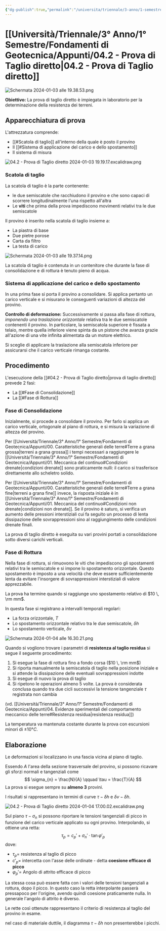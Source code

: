 ```yaml
---
{"dg-publish":true,"permalink":"/universita/triennale/3-anno/1-semestre/fondamenti-di-geotecnica/appunti/04-2-prova-di-taglio-diretto/"}
---
```




# [[Università/Triennale/3° Anno/1° Semestre/Fondamenti di Geotecnica/Appunti/04.2 - Prova di Taglio diretto\|04.2 - Prova di Taglio diretto]]

![Schermata 2024-01-03 alle 19.38.53.png](/img/user/Universit%C3%A0/Triennale/3%C2%B0%20Anno/1%C2%B0%20Semestre/Fondamenti%20di%20Geotecnica/Appunti/allegati/Schermata%202024-01-03%20alle%2019.38.53.png)

**Obiettivo:**
La prova di taglio diretto è impiegata in laboratorio per la determinazione della resistenza dei terreni.


## Apparecchiatura di prova

L'attrezzatura comprende:
- [[#Scatola di taglio]] all'interno della quale è posto il provino
- Il [[#Sistema di applicazione del carico e dello spostamento]]
- Il sistema di misura

![04.2 - Prova di Taglio diretto 2024-01-03 19.19.17.excalidraw.png](/img/user/Excalidraw/04.2%20-%20Prova%20di%20Taglio%20diretto%202024-01-03%2019.19.17.excalidraw.png)



### Scatola di taglio

La scatola di taglio è la parte contenente:
- le due semiscatole che racchiudono il provino e che sono capaci di scorrere longitudinalmente l'una rispetto all'altra
- Le **viti** che prima della prova impediscono movimenti relativi tra le due semiscatole

Il provino è inserito nella scatola di taglio insieme a:
- La piastra di base
- Due pietre porose
- Carta da filtro
- La testa di carico

![Schermata 2024-01-03 alle 19.37.14.png](/img/user/Universit%C3%A0/Triennale/3%C2%B0%20Anno/1%C2%B0%20Semestre/Fondamenti%20di%20Geotecnica/Appunti/allegati/Schermata%202024-01-03%20alle%2019.37.14.png)

La scatola di taglio è contenuta in un contenitore che durante la fase di consolidazione e di rottura è tenuto pieno di acqua.

### Sistema di applicazione del carico e dello spostamento

In una prima fase si porta il provino a consolidare. Si applica pertanto un carico verticale e si misurano le conseguenti variazioni di altezza del provino.

**Controllo di deformazione:**
Successivamente si passa alla fase di rottura, *imponendo una traslazione orizzontale* relativa tra le due semiscatole contenenti il provino.
In particolare, la semiscatola superiore è fissata a telaio, mentre quella inferiore viene spinta da un pistone che avanza grazie all'azione di una vite infinita alimentata da un motore elettrico.

Si sceglie di applicare la traslazione alla semiscatola inferiore per assicurarsi che il carico verticale rimanga costante.

## Procedimento

L'esecuzione della [[#04.2 - Prova di Taglio diretto|prova di taglio diretto]] prevede 2 fasi:
- La [[#Fase di Consolidazione]]
- La [[#Fase di Rottura]]

### Fase di Consolidazione

Inizialmente, si procede a consolidare il provino. Per farlo si applica un carico verticale, ortogonale al piano di rottura, e si misura la variazione di altezza del provino.

Per [[Università/Triennale/3° Anno/1° Semestre/Fondamenti di Geotecnica/Appunti/00. Caratteristiche generali delle terre#Terre a grana grossa\|terreni a grana grossa]] i tempi necessari a raggiungere le [[Università/Triennale/3° Anno/1° Semestre/Fondamenti di Geotecnica/Appunti/01. Meccanica del continuo#Condizioni drenate\|condizioni drenate]] sono praticamente nulli: il carico si trasferisce direttamente allo scheletro solido.

Per [[Università/Triennale/3° Anno/1° Semestre/Fondamenti di Geotecnica/Appunti/00. Caratteristiche generali delle terre#Terre a grana fine\|terreni a grana fine]] invece, la risposta iniziale è in [[Università/Triennale/3° Anno/1° Semestre/Fondamenti di Geotecnica/Appunti/01. Meccanica del continuo#Condizioni non drenate\|condizioni non drenate]]. Se il provino è saturo, si verifica un aumento delle pressioni interstiziali cui fa seguito un processo di lenta dissipazione delle sovrappressioni sino al raggiungimento delle condizioni drenate finali.

La prova di taglio diretto è eseguita su vari provini portati a consolidazione sotto diversi carichi verticali.

### Fase di Rottura

Nella fase di rottura, si rimuovono le viti che impediscono gli spostamenti relativi tra le semiscatole e si impone lo spostamento orizzontale. 
Questo spostamento è imposto a una velocità che deve essere sufficientemente lenta da evitare l'insorgere di sovrappressioni interstiziali di valore apprezzabile.

La prova ha termine quando si raggiunge uno spostamento relativo di $10 \, \rm mm$.

In questa fase si registrano a intervalli temporali regolari:
- La forza orizzontale, $T$
- Lo spostamento orizzontale relativo tra le due semiscatole, $\delta h$
- Lo spostamento verticale, $\delta v$

![Schermata 2024-01-04 alle 16.30.21.png](/img/user/Universit%C3%A0/Triennale/3%C2%B0%20Anno/1%C2%B0%20Semestre/Fondamenti%20di%20Geotecnica/Appunti/allegati/Schermata%202024-01-04%20alle%2016.30.21.png)

Quando si vogliono trovare i parametri di **resistenza al taglio residua** si segue il seguente procedimento:
1. Si esegue la fase di rottura fino a fondo corsa ($10 \, \rm mm$)
2. Si riporta manualmente la semiscatola di taglio nella posizione iniziale e si attende la dissipazione delle eventuali sovrappressioni indotte
3. Si esegue di nuovo la prova di taglio
4. Si ripetono le operazioni almeno 5 volte. La prova è considerata conclusa quando tra due cicli successivi la tensione tangenziale $\tau$ registrata non cambia

(vd. [[Università/Triennale/3° Anno/1° Semestre/Fondamenti di Geotecnica/Appunti/04. Evidenze sperimentali del comportamento meccanico delle terre#Resistenza residua\|resistenza residua]])

La temperatura va mantenuta costante durante la prova con escursioni minori di $\pm 10°C$.

## Elaborazione

Le deformazioni si localizzano in una fascia vicina al piano di taglio.

Essendo $A$ l'area della sezione trasversale del provino, si possono ricavare gli sforzi normali e tangenziali come
$$
\sigma_{n} = \frac{N}{A} \qquad \tau = \frac{T}{A}
$$
La prova si esegue sempre su **almeno 3** provini.

I risultati si rappresentano in termini di curve $\tau-\delta h$ e $\delta v -\delta h$.

![04.2 - Prova di Taglio diretto 2024-01-04 17.00.02.excalidraw.png](/img/user/Excalidraw/04.2%20-%20Prova%20di%20Taglio%20diretto%202024-01-04%2017.00.02.excalidraw.png)


Sul piano $\tau-\sigma_{n}$ si possono riportare le tensioni tangenziali di picco in funzione del carico verticale applicato su ogni provino. Interpolando, si ottiene una retta:
$$
\tau_{p} = c_{p}' + \sigma_{n}' \cdot \tan \varphi'_{p}
$$
dove:
- $\tau_{p}=$ resistenza al taglio di picco
- $c'_{p}=$ intercetta con l'asse delle ordinate - detta **coesione efficace di picco**
- $\varphi_{p}'=$ Angolo di attrito efficace di picco

La stessa cosa può essere fatta con i valori delle tensioni tangenziali a rottura, dopo il picco. In questo caso la retta interpolante passerà pressapoco per l'origine, avendo quindi coesione praticamente nulla. In generale l'angolo di attrito è diverso.

Le rette così ottenute rappresentano il criterio di resistenza al taglio del provino in esame.

nel caso di materiale duttile, il diagramma $\tau-\delta h$ non presenterebbe i picchi. 













